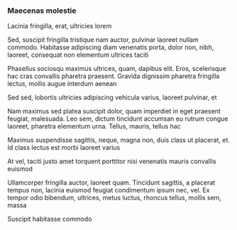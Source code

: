 ### Maecenas molestie

Lacinia fringilla, erat, ultricies lorem

Sed, suscipit fringilla tristique nam auctor, pulvinar laoreet nullam commodo. Habitasse adipiscing diam venenatis porta, dolor non, nibh, laoreet, consequat non elementum ultrices taciti

Phasellus sociosqu maximus ultrices, quam, dapibus elit. Eros, scelerisque hac cras convallis pharetra praesent. Gravida dignissim pharetra fringilla lectus, mollis augue interdum aenean

Sed sed, lobortis ultricies adipiscing vehicula varius, laoreet pulvinar, et

Nam maximus sed platea suscipit dolor, quam imperdiet in eget praesent feugiat, malesuada. Leo sem, dictum tincidunt accumsan eu rutrum congue laoreet, pharetra elementum urna. Tellus, mauris, tellus hac

Maximus suspendisse sagittis, neque, magna non, duis class ut placerat, et. Id class lectus est morbi laoreet varius

At vel, taciti justo amet torquent porttitor nisi venenatis mauris convallis euismod

Ullamcorper fringilla auctor, laoreet quam. Tincidunt sagittis, a placerat tempus non, lacinia euismod feugiat condimentum ipsum nec, vel. Ex tempor odio bibendum, ultrices, metus luctus, rhoncus tellus, mollis sem, massa

Suscipit habitasse commodo



